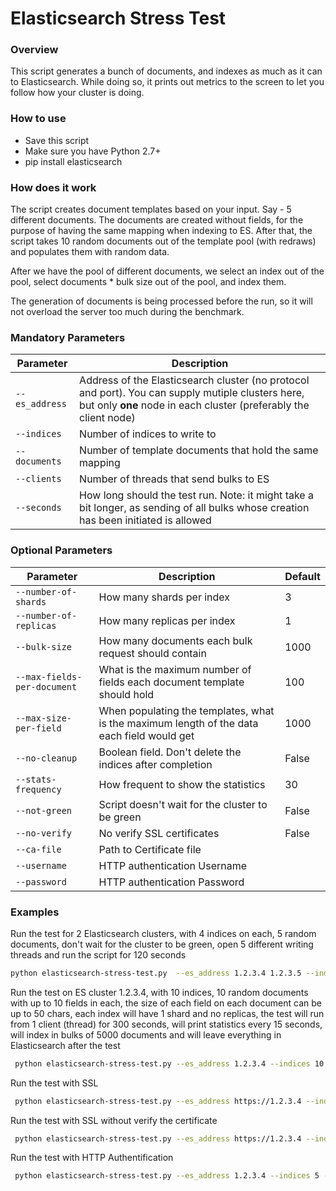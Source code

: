 # Elasticsearch Stress Test

### Overview
This script generates a bunch of documents, and indexes as much as it can to Elasticsearch. While doing so, it prints out metrics to the screen to let you follow how your cluster is doing.

### How to use
* Save this script
* Make sure you have Python 2.7+
* pip install elasticsearch

### How does it work
The script creates document templates based on your input. Say - 5 different documents.
The documents are created without fields, for the purpose of having the same mapping when indexing to ES.
After that, the script takes 10 random documents out of the template pool (with redraws) and populates them with random data.

After we have the pool of different documents, we select an index out of the pool, select documents * bulk size out of the pool, and index them.

The generation of documents is being processed before the run, so it will not overload the server too much during the benchmark.

### Mandatory Parameters
| Parameter | Description |
| --- | --- |
| `--es_address` | Address of the Elasticsearch cluster (no protocol and port). You can supply mutiple clusters here, but only **one** node in each cluster (preferably the client node) |
| `--indices` | Number of indices to write to |
| `--documents` | Number of template documents that hold the same mapping |
| `--clients` | Number of threads that send bulks to ES |
| `--seconds` | How long should the test run. Note: it might take a bit longer, as sending of all bulks whose creation has been initiated is allowed |


### Optional Parameters
| Parameter | Description | Default
| --- | --- | --- |
| `--number-of-shards` | How many shards per index |3|
| `--number-of-replicas` | How many replicas per index |1|
| `--bulk-size` | How many documents each bulk request should contain |1000|
| `--max-fields-per-document` | What is the maximum number of fields each document template should hold |100|
| `--max-size-per-field` | When populating the templates, what is the maximum length of the data each field would get |1000|
| `--no-cleanup` | Boolean field. Don't delete the indices after completion |False|
| `--stats-frequency` | How frequent to show the statistics |30|
| `--not-green` | Script doesn't wait for the cluster to be green |False|
| `--no-verify` | No verify SSL certificates|False|
| `--ca-file` | Path to Certificate file ||
| `--username` | HTTP authentication Username ||
| `--password` | HTTP authentication Password ||




### Examples
Run the test for 2 Elasticsearch clusters, with 4 indices on each, 5 random documents, don't wait for the cluster to be green, open 5 different writing threads and run the script for 120 seconds
```bash
python elasticsearch-stress-test.py  --es_address 1.2.3.4 1.2.3.5 --indices 4 --documents 5 --seconds 120 --not-green --clients 5
```

Run the test on ES cluster 1.2.3.4, with 10 indices, 10 random documents with up to 10 fields in each, the size of each field on each document can be up to 50 chars, each index will have 1 shard and no replicas, the test will run from 1 client (thread) for 300 seconds, will print statistics every 15 seconds, will index in bulks of 5000 documents and will leave everything in Elasticsearch after the test
```bash
 python elasticsearch-stress-test.py --es_address 1.2.3.4 --indices 10 --documents 10 --clients 1 --seconds 300 --number-of-shards 1 --number-of-replicas 0 --bulk-size 5000 --max-fields-per-document 10 --max-size-per-field 50 --no-cleanup --stats-frequency 15
```

Run the test with SSL
```bash
 python elasticsearch-stress-test.py --es_address https://1.2.3.4 --indices 5 --documents 5 --clients 1 --ca-file /path/ca.pem
```

Run the test with SSL without verify the certificate
```bash
 python elasticsearch-stress-test.py --es_address https://1.2.3.4 --indices 5 --documents 5 --clients 1 --no-verify
```

Run the test with HTTP Authentification
```bash
 python elasticsearch-stress-test.py --es_address 1.2.3.4 --indices 5 --documents 5 --clients 1 --username elastic --password changeme
```

